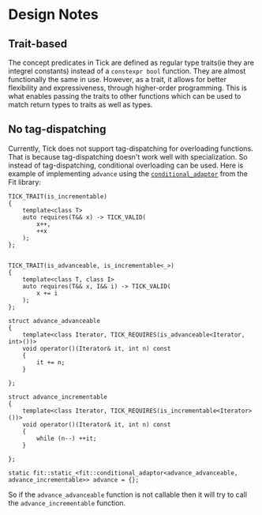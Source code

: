 Design Notes
============

Trait-based
-----------

The concept predicates in Tick are defined as regular type traits(ie they are integrel constants) instead of a `constexpr bool` function. They are almost functionally the same in use. However, as a trait, it allows for better flexibility and expressiveness, through higher-order programming. This is what enables passing the traits to other functions which can be used to match return types to traits as well as types.

No tag-dispatching
------------------

Currently, Tick does not support tag-dispatching for overloading functions. That is because tag-dispatching doesn't work well with specialization. So instead of tag-dispatching, conditional overloading can be used. Here is example of implementing `advance` using the [`conditional_adaptor`](http://pfultz2.github.io/Fit/doc/html/conditional/) from the Fit library:

    TICK_TRAIT(is_incrementable)
    {
        template<class T>
        auto requires(T&& x) -> TICK_VALID(
            x++,
            ++x
        );
    };


    TICK_TRAIT(is_advanceable, is_incrementable<_>)
    {
        template<class T, class I>
        auto requires(T&& x, I&& i) -> TICK_VALID(
            x += i
        );
    };

    struct advance_advanceable
    {
        template<class Iterator, TICK_REQUIRES(is_advanceable<Iterator, int>())>
        void operator()(Iterator& it, int n) const
        {
            it += n;
        }

    };

    struct advance_incrementable
    {
        template<class Iterator, TICK_REQUIRES(is_incrementable<Iterator>())>
        void operator()(Iterator& it, int n) const
        {
            while (n--) ++it;
        }

    };

    static fit::static_<fit::conditional_adaptor<advance_advanceable, advance_incrementable>> advance = {};

So if the `advance_advanceable` function is not callable then it will try to call the `advance_incrementable` function.